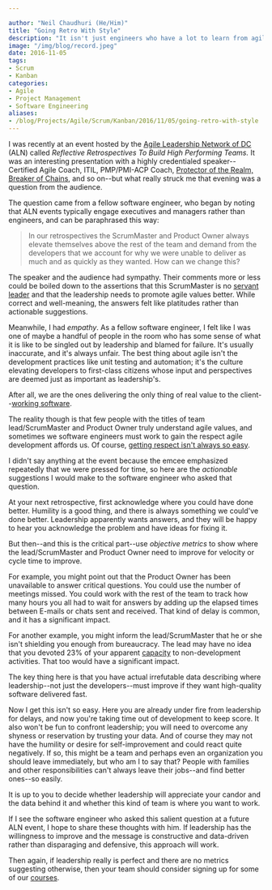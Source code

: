 ```yaml
---

author: "Neil Chaudhuri (He/Him)"
title: "Going Retro With Style"
description: "It isn't just engineers who have a lot to learn from agile retrospectives."
image: "/img/blog/record.jpeg"
date: 2016-11-05
tags:
- Scrum
- Kanban
categories:
- Agile 
- Project Management
- Software Engineering
aliases:
- /blog/Projects/Agile/Scrum/Kanban/2016/11/05/going-retro-with-style
---
```


I was recently at an event hosted by the [Agile Leadership Network of DC](http://www.meetup.com/Agile-Leadership-Network-ALN-Washington-DC-Area-Chapter/) (ALN)
called *Reflective Retrospectives To Build High Performing Teams.* It was an interesting presentation with 
a highly credentialed speaker--Certified Agile Coach, ITIL, PMP/PMI-ACP Coach, [Protector of the Realm, 
Breaker of Chains](http://gameofthrones.wikia.com/wiki/Daenerys_Targaryen), and so on--but what really 
struck me that evening was a question from the audience. 

The question came from a fellow software engineer, who began by noting that ALN events typically 
engage executives and managers rather than engineers, and can be paraphrased this way:

> In our retrospectives the ScrumMaster and Product Owner always elevate themselves above the 
rest of the team and demand from the developers that we account for why we were unable
to deliver as much and as quickly as they wanted. How can we change this? 


The speaker and the audience had sympathy. Their comments more or less could be boiled down to
the assertions that this ScrumMaster is no [servant leader](https://www.scrumalliance.org/community/articles/2014/august/the-art-and-science-of-servant-leader)
and that the leadership needs to promote agile values better. While correct and well-meaning,
the answers felt like platitudes rather than actionable suggestions.

Meanwhile, I had *empathy*. As a fellow software engineer, I felt like I was one of maybe
a handful of people in the room who has some sense of what it is like to be singled out
by leadership and blamed for failure. It's usually inaccurate, and it's always unfair. The best thing 
about agile isn't the development practices like unit testing and 
automation; it's the culture elevating developers to first-class citizens whose 
input and perspectives are deemed just as important as leadership's.

After all, we are the ones delivering the only thing of real value to the client--[working
software](http://www.agile-process.org/working.html). 
 
The reality though is that few people with the titles of team lead/ScrumMaster and Product Owner truly
understand agile values, and sometimes we software engineers must work to gain the respect
agile development affords us. Of course, [getting respect isn't always so easy](https://www.youtube.com/watch?v=2X9E9n6GHC8).

I didn't say anything at the event because the emcee emphasized repeatedly that we were pressed for time,
so here are the *actionable* suggestions I would make to the software engineer who asked that question.

At your next retrospective, first acknowledge where you could have done better. Humility 
is a good thing, and there is always something we could've done better. Leadership apparently
wants answers, and they will be happy to hear you acknowledge the problem and have
ideas for fixing it.

But then--and this is the critical part--use *objective metrics* to show where the lead/ScrumMaster 
and Product Owner need to improve for velocity or cycle time to improve.

For example, you might point out that the Product Owner has been unavailable to answer critical questions.
You could use the number of meetings missed. You could work with the rest of the team to track how
many hours you all had to wait for answers by adding up the elapsed times between E-mails or chats
sent and received. That kind of delay is common, and it has a significant impact.

For another example, you might inform the lead/ScrumMaster that he or she isn't shielding you
enough from bureaucracy. The lead may have no idea that you devoted 23% of your apparent
[capacity](https://www.scrumalliance.org/community/articles/2007/august/perfect-planning) to 
non-development activities. That too would have a significant impact.

The key thing here is that you have actual irrefutable data describing where
leadership--not just the developers--must improve if they want high-quality
software delivered fast.

Now I get this isn't so easy. Here you are already under fire from leadership for delays, 
and now you're taking time out of development to keep score. It also won't be fun to confront
leadership; you will need to overcome any shyness or reservation by trusting your data. And of course
they may not have the humility or desire for self-improvement and could react quite
negatively. If so, this might be a team and perhaps even an organization you should leave immediately, but who 
am I to say that? People with families and other responsibilities can't always leave their jobs--and
find better ones--so easily.

It is up to you to decide whether leadership will appreciate your candor and the data behind it
and whether this kind of team is where you want to work.
 
If I see the software engineer who asked this salient question at a future ALN event, I hope to 
share these thoughts with him. If leadership has the willingness to improve and the 
message is constructive and data-driven rather than disparaging and defensive, this approach will work.

Then again, if leadership really is perfect and there are no metrics suggesting otherwise, then your team
should consider signing up for some of our [courses](/courses).
 









